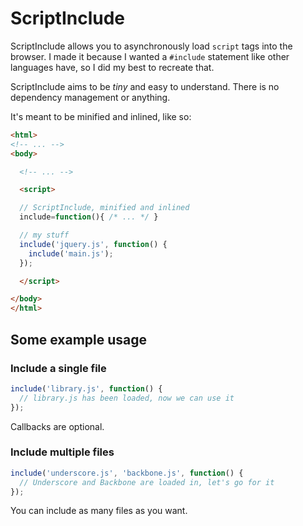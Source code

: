 ScriptInclude
=============

ScriptInclude allows you to asynchronously load `script` tags into the browser. I made it because I wanted a `#include` statement like other languages have, so I did my best to recreate that.

ScriptInclude aims to be _tiny_ and easy to understand. There is no dependency management or anything.

It's meant to be minified and inlined, like so:

```html
<html>
<!-- ... -->
<body>

  <!-- ... -->

  <script>

  // ScriptInclude, minified and inlined
  include=function(){ /* ... */ }

  // my stuff
  include('jquery.js', function() {
    include('main.js');
  });

  </script>

</body>
</html>
```

Some example usage
------------------

### Include a single file ###

```javascript
include('library.js', function() {
  // library.js has been loaded, now we can use it
});
```

Callbacks are optional.

### Include multiple files ###

```javascript
include('underscore.js', 'backbone.js', function() {
  // Underscore and Backbone are loaded in, let's go for it
});
```

You can include as many files as you want.
